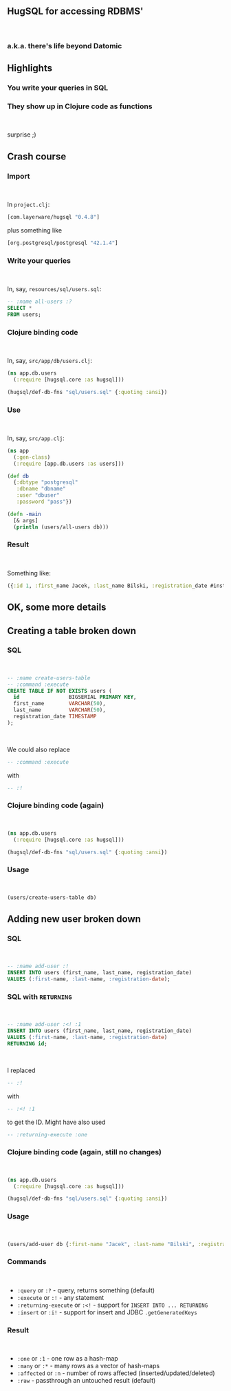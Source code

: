 ## **HugSQL** for accessing RDBMS'

<br>

### a.k.a. there's life beyond Datomic



## Highlights


### You write your queries in SQL


### They show up in Clojure code as functions

<br>

surprise ;)



## Crash course


### Import

<br>

In `project.clj`:

```clojure
[com.layerware/hugsql "0.4.8"]
```

plus something like

```clojure
[org.postgresql/postgresql "42.1.4"]
```


### Write your queries

<br>

In, say, `resources/sql/users.sql`:

```sql
-- :name all-users :?
SELECT *
FROM users;
```


### Clojure binding code

<br>

In, say, `src/app/db/users.clj`:

```clojure
(ns app.db.users
  (:require [hugsql.core :as hugsql]))

(hugsql/def-db-fns "sql/users.sql" {:quoting :ansi})
```


### Use

<br>

In, say, `src/app.clj`:

```clojure
(ns app
  (:gen-class)
  (:require [app.db.users :as users]))

(def db
  {:dbtype "postgresql"
   :dbname "dbname"
   :user "dbuser"
   :password "pass"})

(defn -main
  [& args]
  (println (users/all-users db)))
```


### Result

<br>

Something like:

```clojure
({:id 1, :first_name Jacek, :last_name Bilski, :registration_date #inst "2017-12-05T16:27:19.828000000-00:00"})
```



## OK, some more details



## Creating a table broken down


### SQL

<br>

```sql
-- :name create-users-table
-- :command :execute
CREATE TABLE IF NOT EXISTS users (
  id                BIGSERIAL PRIMARY KEY,
  first_name        VARCHAR(50),
  last_name         VARCHAR(50),
  registration_date TIMESTAMP
);
```

<br>

We could also replace

```sql
-- :command :execute
```

with

```sql
-- :!
```


### Clojure binding code (again)

<br>

```clojure
(ns app.db.users
  (:require [hugsql.core :as hugsql]))

(hugsql/def-db-fns "sql/users.sql" {:quoting :ansi})
```


### Usage

<br>

```clojure
(users/create-users-table db)
```



## Adding new user broken down


### SQL

<br>

```sql
-- :name add-user :!
INSERT INTO users (first_name, last_name, registration_date)
VALUES (:first-name, :last-name, :registration-date);
```


### SQL with `RETURNING`

<br>

```sql
-- :name add-user :<! :1
INSERT INTO users (first_name, last_name, registration_date)
VALUES (:first-name, :last-name, :registration-date)
RETURNING id;
```

<br>

I replaced

```sql
-- :!
```

with

```sql
-- :<! :1
```

to get the ID. Might have also used

```sql
-- :returning-execute :one
```


### Clojure binding code (again, still no changes)

<br>

```clojure
(ns app.db.users
  (:require [hugsql.core :as hugsql]))

(hugsql/def-db-fns "sql/users.sql" {:quoting :ansi})
```


### Usage

<br>

```clojure
(users/add-user db {:first-name "Jacek", :last-name "Bilski", :registration-date (Timestamp/from (Instant/now))})
```
















### Commands

<br>

+ `:query` or `:?` - query, returns something (default)
+ `:execute` or `:!` - any statement
+ `:returning-execute` or `:<!` - support for `INSERT INTO ... RETURNING`
+ `:insert` or `:i!` - support for insert and JDBC `.getGeneratedKeys`


### Result

<br>

+ `:one` or `:1` - one row as a hash-map
+ `:many` or `:*` - many rows as a vector of hash-maps
+ `:affected` or `:n` - number of rows affected (inserted/updated/deleted)
+ `:raw` - passthrough an untouched result (default)
